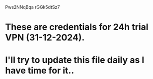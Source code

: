 Pws2NNqBqa
rGGk5dtSz7
# These are credentials for 24h trial VPN (31-12-2024). 
# I'll try to update this file daily as I have time for it..
